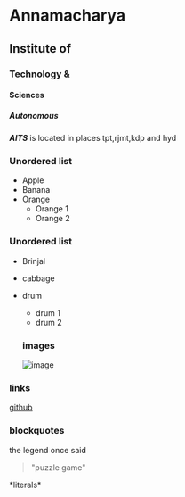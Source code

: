 # Annamacharya
## Institute of
### Technology &
#### Sciences
##### Autonomous

***AITS*** is located in places tpt,rjmt,kdp and hyd

### Unordered list
* Apple
* Banana
* Orange
  * Orange 1
  * Orange 2
 ### Unordered list
 * Brinjal
 * cabbage
 * drum
   * drum 1
   * drum 2
   
   ### images
   ![image](https://www.google.com/maps/uv?hl=en&pb=!1s0x3a4d49b8ccc17129%3A0x52ac31398b7897eb!3m1!7e115!4shttps%3A%2F%2Flh5.googleusercontent.com%2Fp%2FAF1QipMsyR1Cout3_HAQs5n9qkhWaijLp6sc0nchWAjo%3Dw260-h175-n-k-no!5sannamacharya%20-%20Google%20Search!15sCAQ&imagekey=!1e10!2sAF1QipMsyR1Cout3_HAQs5n9qkhWaijLp6sc0nchWAjo)
   
  ### links
  [github](https://www.google.com/maps/uv?hl=en&pb=!1s0x3a4d49b8ccc17129%3A0x52ac31398b7897eb!3m1!7e115!4shttps%3A%2F%2Flh5.googleusercontent.com%2Fp%2FAF1QipMsyR1Cout3_HAQs5n9qkhWaijLp6sc0nchWAjo%3Dw260-h175-n-k-no!5sannamacharya%20-%20Google%20Search!15sCAQ&imagekey=!1e10!2sAF1QipMsyR1Cout3_HAQs5n9qkhWaijLp6sc0nchWAjo)
  
  ### blockquotes
  the legend once said
  > "puzzle game"
  
  \*literals\*
